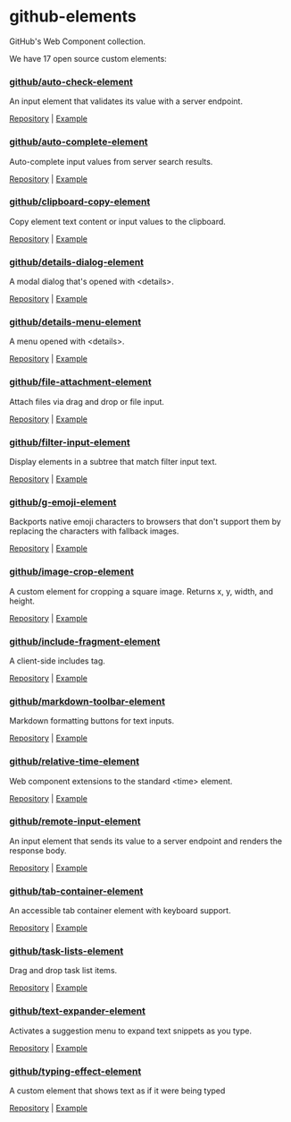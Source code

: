 # github-elements

GitHub's Web Component collection.

We have 17 open source custom elements:

### [github/auto-check-element](https://github.com/github/auto-check-element)

An input element that validates its value with a server endpoint.

[Repository](https://github.com/github/auto-check-element) | [Example](https://github.github.com/auto-check-element/examples/)

### [github/auto-complete-element](https://github.com/github/auto-complete-element)

Auto-complete input values from server search results.

[Repository](https://github.com/github/auto-complete-element) | [Example](https://github.github.com/auto-complete-element/examples/)

### [github/clipboard-copy-element](https://github.com/github/clipboard-copy-element)

Copy element text content or input values to the clipboard.

[Repository](https://github.com/github/clipboard-copy-element) | [Example](https://github.github.io/clipboard-copy-element/examples/)

### [github/details-dialog-element](https://github.com/github/details-dialog-element)

A modal dialog that&#39;s opened with &lt;details&gt;.

[Repository](https://github.com/github/details-dialog-element) | [Example](https://github.github.io/details-dialog-element/example/index.html)

### [github/details-menu-element](https://github.com/github/details-menu-element)

A menu opened with &lt;details&gt;.

[Repository](https://github.com/github/details-menu-element) | [Example](https://github.github.io/details-menu-element/examples)

### [github/file-attachment-element](https://github.com/github/file-attachment-element)

Attach files via drag and drop or file input.

[Repository](https://github.com/github/file-attachment-element) | [Example](https://github.github.com/file-attachment-element/examples/)

### [github/filter-input-element](https://github.com/github/filter-input-element)

Display elements in a subtree that match filter input text.

[Repository](https://github.com/github/filter-input-element) | [Example](https://github.github.io/filter-input-element/examples/)

### [github/g-emoji-element](https://github.com/github/g-emoji-element)

Backports native emoji characters to browsers that don&#39;t support them by replacing the characters with fallback images.

[Repository](https://github.com/github/g-emoji-element) | [Example](https://github.github.io/g-emoji-element/examples/)

### [github/image-crop-element](https://github.com/github/image-crop-element)

A custom element for cropping a square image. Returns x, y, width, and height.

[Repository](https://github.com/github/image-crop-element) | [Example](https://github.github.io/image-crop-element/examples/)

### [github/include-fragment-element](https://github.com/github/include-fragment-element)

A client-side includes tag.

[Repository](https://github.com/github/include-fragment-element) | [Example](https://github.github.io/include-fragment-element/examples)

### [github/markdown-toolbar-element](https://github.com/github/markdown-toolbar-element)

Markdown formatting buttons for text inputs.

[Repository](https://github.com/github/markdown-toolbar-element) | [Example](https://github.github.com/markdown-toolbar-element/examples/)

### [github/relative-time-element](https://github.com/github/relative-time-element)

Web component extensions to the standard &lt;time&gt; element.

[Repository](https://github.com/github/relative-time-element) | [Example](https://github.github.io/relative-time-element/examples/)

### [github/remote-input-element](https://github.com/github/remote-input-element)

An input element that sends its value to a server endpoint and renders the response body.

[Repository](https://github.com/github/remote-input-element) | [Example](https://github.github.io/remote-input-element/examples)

### [github/tab-container-element](https://github.com/github/tab-container-element)

An accessible tab container element with keyboard support.

[Repository](https://github.com/github/tab-container-element) | [Example](https://github.github.com/tab-container-element/examples/)

### [github/task-lists-element](https://github.com/github/task-lists-element)

Drag and drop task list items.

[Repository](https://github.com/github/task-lists-element) | [Example](https://github.github.io/task-lists-element/examples/)

### [github/text-expander-element](https://github.com/github/text-expander-element)

Activates a suggestion menu to expand text snippets as you type.

[Repository](https://github.com/github/text-expander-element) | [Example](http://github.github.io/text-expander-element/examples)

### [github/typing-effect-element](https://github.com/github/typing-effect-element)

A custom element that shows text as if it were being typed

[Repository](https://github.com/github/typing-effect-element) | [Example](https://github.github.com/typing-effect-element/examples/)
